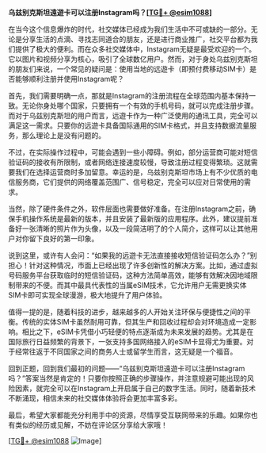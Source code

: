 **乌兹别克斯坦遠遊卡可以注册Instagram吗？[[TG💪+ @esim1088](https://t.me/s/esim1088)]**

在当今这个信息爆炸的时代，社交媒体已经成为我们生活中不可或缺的一部分。无论是分享生活的点滴、寻找志同道合的朋友，还是进行商业推广，社交平台都为我们提供了极大的便利。而在众多社交媒体中，Instagram无疑是最受欢迎的一个。它以图片和视频分享为核心，吸引了全球数亿用户。然而，对于身处乌兹别克斯坦的朋友们来说，一个常见的疑问是：使用当地的远遊卡（即预付费移动SIM卡）是否能够顺利注册并使用Instagram呢？

首先，我们需要明确一点，那就是Instagram的注册流程在全球范围内基本保持一致。无论你身处哪个国家，只要拥有一个有效的手机号码，就可以完成注册步骤。而对于乌兹别克斯坦的用户而言，远遊卡作为一种广泛使用的通讯工具，完全可以满足这一需求。只要你的远遊卡具备国际通用的SIM卡格式，并且支持数据流量服务，那么理论上是没有问题的。

不过，在实际操作过程中，可能会遇到一些小障碍。例如，部分运营商可能对短信验证码的接收有所限制，或者网络连接速度较慢，导致注册过程变得繁琐。这就需要我们在选择运营商时多加留意。幸运的是，乌兹别克斯坦市场上有不少优质的电信服务商，它们提供的网络覆盖范围广、信号稳定，完全可以应对日常使用的需求。

当然，除了硬件条件之外，软件层面也需要做好准备。在注册Instagram之前，确保手机操作系统是最新的版本，并且安装了最新版的应用程序。此外，建议提前准备好一张清晰的照片作为头像，以及一段简洁明了的个人简介，这样可以让其他用户对你留下良好的第一印象。

说到这里，或许有人会问：“如果我的远遊卡无法直接接收短信验证码怎么办？”别担心！针对这种情况，市面上已经出现了许多创新性的解决方案。比如，通过虚拟号码服务平台获取临时的短信验证码，这种方法简单高效，能够有效解决因地域限制带来的不便。而其中最具代表性的当属eSIM技术，它允许用户无需更换实体SIM卡即可实现全球漫游，极大地提升了用户体验。

值得一提的是，随着科技的进步，越来越多的人开始关注环保与便捷性之间的平衡。传统的实体SIM卡虽然耐用可靠，但其生产和回收过程却会对环境造成一定影响。相比之下，eSIM卡凭借小巧轻便的特点逐渐成为未来发展的趋势。尤其是在国际旅行日益频繁的背景下，一张支持多国网络接入的eSIM卡显得尤为重要。对于经常往返于不同国家之间的商务人士或留学生而言，这无疑是一个福音。

回到正题，回到我们最初的问题——“乌兹别克斯坦遠遊卡可以注册Instagram吗？”答案当然是肯定的！只要你按照正确的步骤操作，并注意规避可能出现的风险因素，就完全可以在Instagram上开启属于自己的数字生活。同时，随着新技术不断涌现，相信未来的社交媒体体验将会更加丰富多彩。

最后，希望大家都能充分利用手中的资源，尽情享受互联网带来的乐趣。如果你也有类似的经历或见解，不妨在评论区分享给大家哦！

[[TG💪+ @esim1088](https://t.me/s/esim1088) ![Image](https://i.postimg.cc/4NQfJmqS/Snipaste-2025-05-13-00-14-12.png)]
